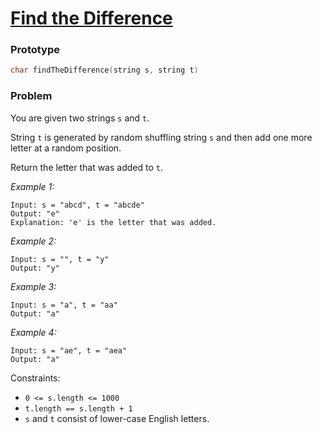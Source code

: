 # [Find the Difference](https://leetcode.com/problems/find-the-difference/)

### Prototype

```cpp
char findTheDifference(string s, string t)
```

### Problem

You are given two strings `s` and `t`.

String `t` is generated by random shuffling string `s` and then add one more letter at a random position.

Return the letter that was added to `t`.

*Example 1:*
```
Input: s = "abcd", t = "abcde"
Output: "e"
Explanation: 'e' is the letter that was added.
```

*Example 2:*
```
Input: s = "", t = "y"
Output: "y"
```

*Example 3:*
```
Input: s = "a", t = "aa"
Output: "a"
```

*Example 4:*
```
Input: s = "ae", t = "aea"
Output: "a"
```

Constraints:
* `0 <= s.length <= 1000`
* `t.length == s.length + 1`
* `s` and `t` consist of lower-case English letters.